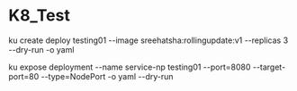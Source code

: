 # K8_Test

ku create deploy testing01 --image sreehatsha:rollingupdate:v1  --replicas 3 --dry-run -o yaml

ku expose deployment --name service-np testing01 --port=8080 --target-port=80 --type=NodePort -o yaml --dry-run
